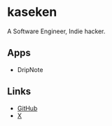 # kaseken

A Software Engineer, Indie hacker.

## Apps

- DripNote

## Links

- [GitHub](https://github.com/kaseken)
- [X](https://x.com/kentkaseda)

